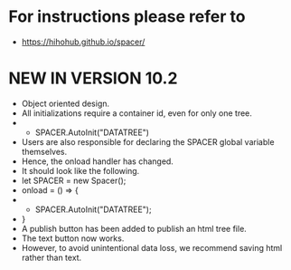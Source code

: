# For instructions please refer to
- https://hihohub.github.io/spacer/

# NEW IN VERSION 10.2
- Object oriented design.
- All initializations require a container id, even for only one tree.
- - SPACER.AutoInit("DATATREE")
- Users are also responsible for declaring the SPACER global variable themselves.
- Hence, the onload handler has changed.
- It should look like the following.
- let SPACER = new Spacer();
- onload = () => {
- - SPACER.AutoInit("DATATREE");
- }
- A publish button has been added to publish an html tree file.
- The text button now works.
- However, to avoid unintentional data loss, we recommend saving html rather than text.